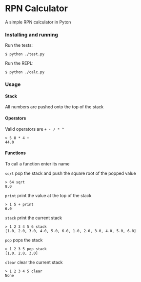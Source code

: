 
# RPN Calculator

A simple RPN calculator in Pyton

### Installing and running

Run the tests:

`$ python ./test.py`

Run the REPL:

`$ python ./calc.py`

### Usage

#### Stack
All numbers are pushed onto the top of the stack

#### Operators
Valid operators are `+ - / * ^`

```
> 5 8 * 4 +
44.0
```

#### Functions
To call a function enter its name

`sqrt` pop the stack and push the square root of the popped value

```
> 64 sqrt
8.0
```

`print` print the value at the top of the stack

```
> 1 5 + print
6.0
 ```
 
`stack` print the current stack

```
> 1 2 3 4 5 6 stack
[1.0, 2.0, 3.0, 4.0, 5.0, 6.0, 1.0, 2.0, 3.0, 4.0, 5.0, 6.0]
```

`pop` pops the stack

```
> 1 2 3 5 pop stack
[1.0, 2.0, 3.0]
```

`clear` clear the current stack

```
> 1 2 3 4 5 clear
None
```
